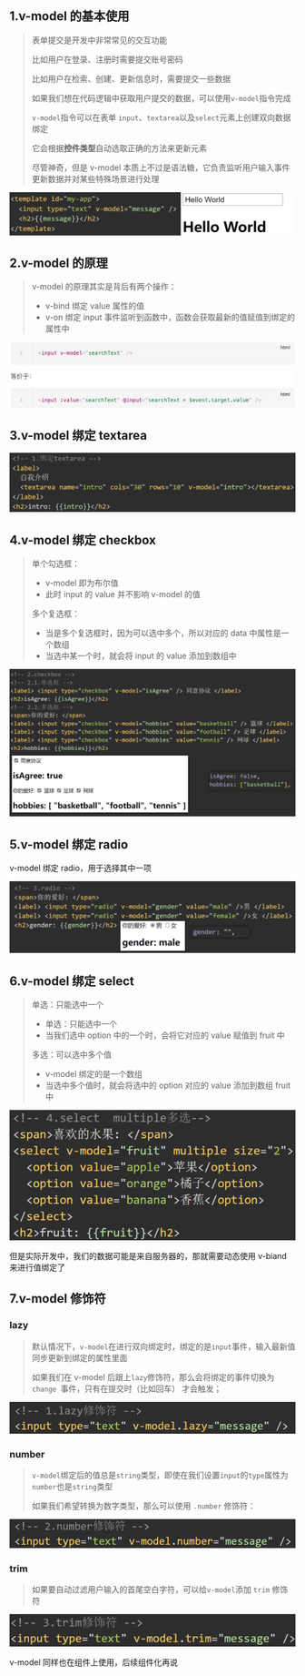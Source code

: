 ## 1.v-model 的基本使用

> 表单提交是开发中非常常见的交互功能
>
> 比如用户在登录、注册时需要提交账号密码
>
> 比如用户在检索、创建、更新信息时，需要提交一些数据
>
> 如果我们想在代码逻辑中获取用户提交的数据，可以使用`v-model`指令完成
>
> `v-model`指令可以在表单 `input`、`textarea`以及`select`元素上创建双向数据绑定
>
> 它会根据**控件类型**自动选取正确的方法来更新元素
>
> 尽管神奇，但是 v-model 本质上不过是语法糖，它负责监听用户输入事件更新数据并对某些特殊场景进行处理

![image-20220129164756045](https://raw.githubusercontent.com/xixixiaoyu/CloundImg2/main/image-20220129164756045.png)

## 2.v-model 的原理

> v-model 的原理其实是背后有两个操作：
>
> - v-bind 绑定 value 属性的值
> - v-on 绑定 input 事件监听到函数中，函数会获取最新的值赋值到绑定的属性中

![image-20220129164515443](https://raw.githubusercontent.com/xixixiaoyu/CloundImg2/main/image-20220129164515443.png)

## 3.v-model 绑定 textarea

![image-20220129165624310](https://raw.githubusercontent.com/xixixiaoyu/CloundImg2/main/image-20220129165624310.png)

## 4.v-model 绑定 checkbox

> 单个勾选框：
>
> - v-model 即为布尔值
> - 此时 input 的 value 并不影响 v-model 的值
>
> 多个复选框：
>
> - 当是多个复选框时，因为可以选中多个，所以对应的 data 中属性是一个数组
> - 当选中某一个时，就会将 input 的 value 添加到数组中

![image-20220129165916012](https://raw.githubusercontent.com/xixixiaoyu/CloundImg2/main/image-20220129165916012.png)

## 5.v-model 绑定 radio

v-model 绑定 radio，用于选择其中一项

![image-20220129170117587](https://raw.githubusercontent.com/xixixiaoyu/CloundImg2/main/image-20220129170117587.png)

## 6.v-model 绑定 select

> 单选：只能选中一个
>
> - 单选：只能选中一个
> - 当我们选中 option 中的一个时，会将它对应的 value 赋值到 fruit 中
>
> 多选：可以选中多个值
>
> - v-model 绑定的是一个数组
> - 当选中多个值时，就会将选中的 option 对应的 value 添加到数组 fruit 中

![image-20220129170518893](https://raw.githubusercontent.com/xixixiaoyu/CloundImg2/main/image-20220129170518893.png)

但是实际开发中，我们的数据可能是来自服务器的，那就需要动态使用 v-biand 来进行值绑定了

## 7.v-model 修饰符

### lazy

> 默认情况下，`v-model`在进行双向绑定时，绑定的是`input`事件，输入最新值同步更新到绑定的属性里面
>
> 如果我们在 v-model 后跟上`lazy`修饰符，那么会将绑定的事件切换为 `change `事件，只有在提交时（比如回车） 才会触发；

![image-20220129170916266](https://raw.githubusercontent.com/xixixiaoyu/CloundImg2/main/image-20220129170916266.png)

### number

> `v-model`绑定后的值总是`string`类型，即使在我们设置`input`的`type`属性为`number`也是`string`类型
>
> 如果我们希望转换为数字类型，那么可以使用 `.number` 修饰符：

![image-20220129171104588](https://raw.githubusercontent.com/xixixiaoyu/CloundImg2/main/image-20220129171104588.png)

### trim

> 如果要自动过滤用户输入的首尾空白字符，可以给`v-model`添加 `trim` 修饰符

![image-20220129171155914](https://raw.githubusercontent.com/xixixiaoyu/CloundImg2/main/image-20220129171155914.png)

v-model 同样也在组件上使用，后续组件化再说

